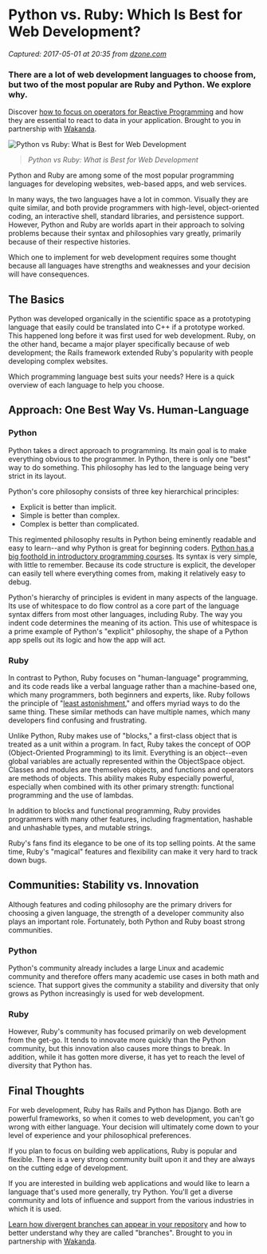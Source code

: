 # Python vs. Ruby: Which Is Best for Web Development?

_Captured: 2017-05-01 at 20:35 from [dzone.com](https://dzone.com/articles/python-vs-ruby-which-is-best-for-web-development?edition=292955&utm_source=Daily%20Digest&utm_medium=email&utm_campaign=dd%202017-04-30)_

### There are a lot of web development languages to choose from, but two of the most popular are Ruby and Python. We explore why.

Discover [how to focus on operators for Reactive Programming](https://dzone.com/go?i=190137&u=https%3A%2F%2Fblog.wakanda.io%2Freactive-programming-operators%2F%3Futm_source%3Ddzone%26utm_campaign%3Dblog-article%26utm_medium%3Dreferral) and how they are essential to react to data in your application. Brought to you in partnership with [Wakanda](https://dzone.com/go?i=190137&u=https%3A%2F%2Fwww.wakanda.io%2F).

![Python vs Ruby: What is Best for Web Development](https://www.activestate.com/sites/default/files/styles/blog_image/public/blog-field_main_image/python-ruby-blog.gif?itok=62oWFR0l)

> _Python vs Ruby: What is Best for Web Development_

Python and Ruby are among some of the most popular programming languages for developing websites, web-based apps, and web services.

In many ways, the two languages have a lot in common. Visually they are quite similar, and both provide programmers with high-level, object-oriented coding, an interactive shell, standard libraries, and persistence support. However, Python and Ruby are worlds apart in their approach to solving problems because their syntax and philosophies vary greatly, primarily because of their respective histories.

Which one to implement for web development requires some thought because all languages have strengths and weaknesses and your decision will have consequences.

## The Basics

Python was developed organically in the scientific space as a prototyping language that easily could be translated into C++ if a prototype worked. This happened long before it was first used for web development. Ruby, on the other hand, became a major player specifically because of web development; the Rails framework extended Ruby's popularity with people developing complex websites.

Which programming language best suits your needs? Here is a quick overview of each language to help you choose.

## Approach: One Best Way Vs. Human-Language

### Python

Python takes a direct approach to programming. Its main goal is to make everything obvious to the programmer. In Python, there is only one "best" way to do something. This philosophy has led to the language being very strict in its layout.

Python's core philosophy consists of three key hierarchical principles:

  * Explicit is better than implicit.
  * Simple is better than complex.
  * Complex is better than complicated.

This regimented philosophy results in Python being eminently readable and easy to learn--and why Python is great for beginning coders. [Python has a big foothold in introductory programming courses](http://cacm.acm.org/blogs/blog-cacm/176450-python-is-now-the-most-popular-introductory-teaching-language-at-top-u-s-universities/fulltext). Its syntax is very simple, with little to remember. Because its code structure is explicit, the developer can easily tell where everything comes from, making it relatively easy to debug.

Python's hierarchy of principles is evident in many aspects of the language. Its use of whitespace to do flow control as a core part of the language syntax differs from most other languages, including Ruby. The way you indent code determines the meaning of its action. This use of whitespace is a prime example of Python's "explicit" philosophy, the shape of a Python app spells out its logic and how the app will act.

### Ruby

In contrast to Python, Ruby focuses on "human-language" programming, and its code reads like a verbal language rather than a machine-based one, which many programmers, both beginners and experts, like. Ruby follows the principle of "[least astonishment](https://en.wikipedia.org/wiki/Principle_of_least_astonishment)," and offers myriad ways to do the same thing. These similar methods can have multiple names, which many developers find confusing and frustrating.

Unlike Python, Ruby makes use of "blocks," a first-class object that is treated as a unit within a program. In fact, Ruby takes the concept of OOP (Object-Oriented Programming) to its limit. Everything is an object--even global variables are actually represented within the ObjectSpace object. Classes and modules are themselves objects, and functions and operators are methods of objects. This ability makes Ruby especially powerful, especially when combined with its other primary strength: functional programming and the use of lambdas.

In addition to blocks and functional programming, Ruby provides programmers with many other features, including fragmentation, hashable and unhashable types, and mutable strings.

Ruby's fans find its elegance to be one of its top selling points. At the same time, Ruby's "magical" features and flexibility can make it very hard to track down bugs.

## Communities: Stability vs. Innovation

Although features and coding philosophy are the primary drivers for choosing a given language, the strength of a developer community also plays an important role. Fortunately, both Python and Ruby boast strong communities.

### Python

Python's community already includes a large Linux and academic community and therefore offers many academic use cases in both math and science. That support gives the community a stability and diversity that only grows as Python increasingly is used for web development.

### Ruby

However, Ruby's community has focused primarily on web development from the get-go. It tends to innovate more quickly than the Python community, but this innovation also causes more things to break. In addition, while it has gotten more diverse, it has yet to reach the level of diversity that Python has.

## Final Thoughts

For web development, Ruby has Rails and Python has Django. Both are powerful frameworks, so when it comes to web development, you can't go wrong with either language. Your decision will ultimately come down to your level of experience and your philosophical preferences.

If you plan to focus on building web applications, Ruby is popular and flexible. There is a very strong community built upon it and they are always on the cutting edge of development.

If you are interested in building web applications and would like to learn a language that's used more generally, try Python. You'll get a diverse community and lots of influence and support from the various industries in which it is used.

[Learn how divergent branches can appear in your repository](https://dzone.com/go?i=190138&u=https%3A%2F%2Fblog.wakanda.io%2Fanimated-git-4-understand-divergent-branches-appear-fetching-remote-repository%2F%3Futm_source%3Ddzone%26utm_campaign%3Dblog-article%26utm_medium%3Dreferral) and how to better understand why they are called "branches". Brought to you in partnership with [Wakanda](https://dzone.com/go?i=190138&u=https%3A%2F%2Fwww.wakanda.io%2F).
